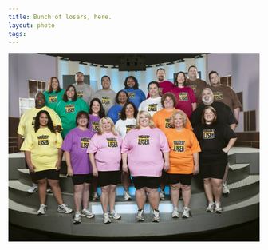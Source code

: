 ```yaml
--- 
title: Bunch of losers, here.
layout: photo
tags: 
---
```

[![](/tumblr_files/tumblr_l3a49uKwxW1qz4ssz.jpg)](http://bigpicture.ru/?p=58132)
